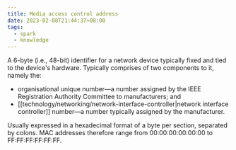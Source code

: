 ```yaml
---
title: Media access control address
date: 2023-02-08T21:44:37+08:00
tags:
  - spark
  - knowledge
---
```


A 6-byte (i.e., 48-bit) identifier for a network device typically fixed and tied to the device's hardware. Typically comprises of two components to it, namely the:
- organisational unique number—a number assigned by the IEEE Registration Authority Committee to manufacturers; and
- [[technology/networking/network-interface-controller|network interface controller]] number—a number typically assigned by the manufacturer.

Usually expressed in a hexadecimal format of a byte per section, separated by colons. MAC addresses therefore range from 00:00:00:00:00:00 to FF:FF:FF:FF:FF:FF.

